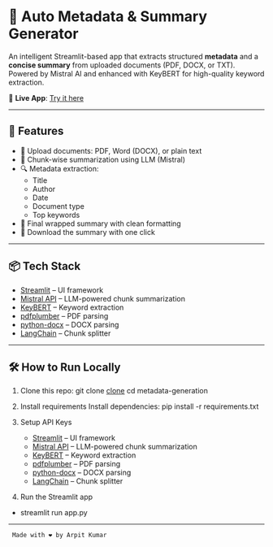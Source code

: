 # 📄 Auto Metadata & Summary Generator

An intelligent Streamlit-based app that extracts structured **metadata** and a **concise summary** from uploaded documents (PDF, DOCX, or TXT). Powered by Mistral AI and enhanced with KeyBERT for high-quality keyword extraction.

🔗 **Live App**: [Try it here](https://metadata-generation-ebtysf3m28gnrrusfqvwak.streamlit.app/)

---

## 🚀 Features

- 📂 Upload documents: PDF, Word (DOCX), or plain text
- 🧠 Chunk-wise summarization using LLM (Mistral)
- 🔍 Metadata extraction:
  - Title
  - Author
  - Date
  - Document type
  - Top keywords
- 📝 Final wrapped summary with clean formatting
- 💾 Download the summary with one click

---

## 📦 Tech Stack

- [Streamlit](https://streamlit.io) – UI framework
- [Mistral API](https://mistral.ai) – LLM-powered chunk summarization
- [KeyBERT](https://github.com/MaartenGr/KeyBERT) – Keyword extraction
- [pdfplumber](https://github.com/jsvine/pdfplumber) – PDF parsing
- [python-docx](https://github.com/python-openxml/python-docx) – DOCX parsing
- [LangChain](https://www.langchain.com/) – Chunk splitter

---

## 🛠️ How to Run Locally

1. Clone this repo:
git clone [clone](https://github.com/arpit26552/metadata-generation.git)
cd metadata-generation

2. Install requirements
Install dependencies: pip install -r requirements.txt

3. Setup API Keys
   - [Streamlit](https://streamlit.io) – UI framework
   - [Mistral API](https://mistral.ai) – LLM-powered chunk summarization
   - [KeyBERT](https://github.com/MaartenGr/KeyBERT) – Keyword extraction
   - [pdfplumber](https://github.com/jsvine/pdfplumber) – PDF parsing
   - [python-docx](https://github.com/python-openxml/python-docx) – DOCX parsing
   - [LangChain](https://www.langchain.com/) – Chunk splitter

 4. Run the Streamlit app
   - streamlit run app.py

---
 
     Made with ❤️ by Arpit Kumar
